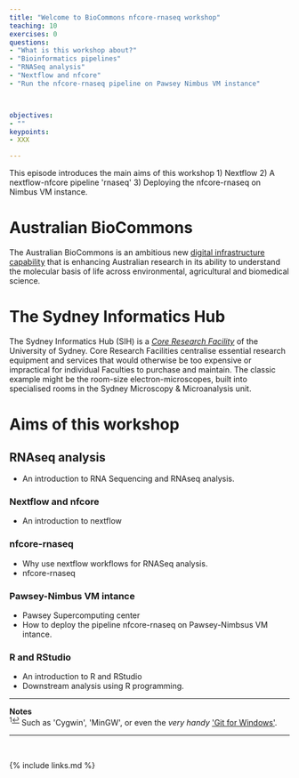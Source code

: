 ```yaml
---
title: "Welcome to BioCommons nfcore-rnaseq workshop"
teaching: 10
exercises: 0
questions:
- "What is this workshop about?"
- "Bioinformatics pipelines"
- "RNASeq analysis"
- "Nextflow and nfcore"
- "Run the nfcore-rnaseq pipeline on Pawsey Nimbus VM instance"



objectives:
- ""
keypoints:
- XXX

---
```


This episode introduces the main aims of this workshop 1) Nextflow 2) A nextflow-nfcore pipeline 'rnaseq' 3) Deploying the nfcore-rnaseq on Nimbus VM instance.


# Australian BioCommons
The Australian BioCommons is an ambitious new [digital infrastructure capability](https://www.biocommons.org.au/) that is enhancing Australian research in its ability to understand the molecular basis of life across environmental, agricultural and biomedical science. 

# The Sydney Informatics Hub
The Sydney Informatics Hub (SIH) is a _[Core Research Facility](https://sydney.edu.au/research/facilities.html)_ of the University of Sydney. Core Research Facilities centralise essential research equipment and services that would otherwise be too expensive or impractical for individual Faculties to purchase and maintain. The classic example might be the room-size electron-microscopes, built into specialised rooms in the Sydney Microscopy & Microanalysis unit.


# Aims of this workshop

## RNAseq analysis
- An introduction to RNA Sequencing and RNAseq analysis.

### Nextflow and nfcore
- An introduction to nextflow 

### nfcore-rnaseq
- Why use nextflow workflows for RNASeq analysis.
- nfcore-rnaseq

### Pawsey-Nimbus VM intance
- Pawsey Supercomputing center
- How to deploy the pipeline nfcore-rnaseq on Pawsey-Nimbsus VM intance.

### R and RStudio 
- An introduction to R and RStudio
- Downstream analysis using R programming.


___
**Notes**   
<sup id="f1">1[↩](#a1)</sup> Such as 'Cygwin', 'MinGW', or even the _very handy_ ['Git for Windows'](https://gitforwindows.org/).

___
<br>



{% include links.md %}
